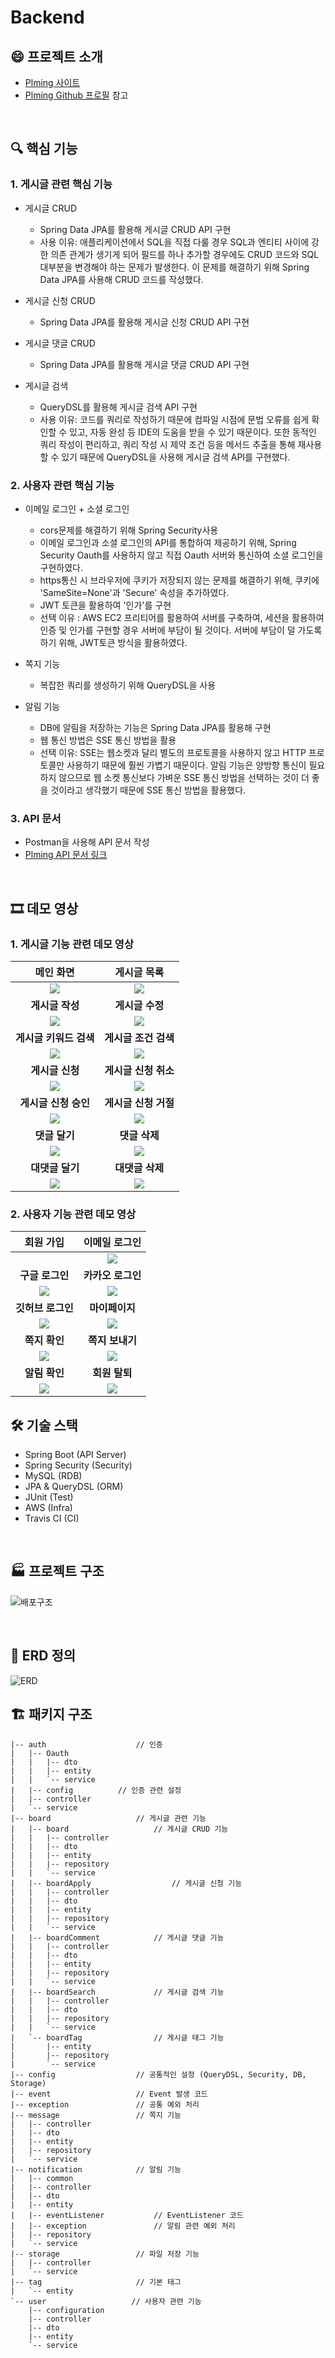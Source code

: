 # Backend

## :smile: 프로젝트 소개

- [Plming 사이트](https://plming.netlify.app)
- [Plming Github 프로필](https://github.com/pgrm-study-website) 참고

</br>

## 🔍 핵심 기능

### 1. 게시글 관련 핵심 기능

- 게시글 CRUD

  - Spring Data JPA를 활용해 게시글 CRUD API 구현
  - 사용 이유: 애플리케이션에서 SQL을 직접 다룰 경우 SQL과 엔티티 사이에 강한 의존 관계가 생기게 되어 필드를 하나 추가할 경우에도 CRUD 코드와 SQL 대부분을 변경해야 하는 문제가 발생한다. 이 문제를 해결하기 위해 Spring Data JPA를 사용해 CRUD 코드를 작성했다.

- 게시글 신청 CRUD

  - Spring Data JPA를 활용해 게시글 신청 CRUD API 구현


- 게시글 댓글 CRUD
  - Spring Data JPA를 활용해 게시글 댓글 CRUD API 구현


- 게시글 검색

  - QueryDSL를 활용해 게시글 검색 API 구현
  - 사용 이유: 코드를 쿼리로 작성하기 때문에 컴파일 시점에 문법 오류를 쉽게 확인할 수 있고, 자동 완성 등 IDE의 도움을 받을 수 있기 때문이다. 또한 동적인 쿼리 작성이 편리하고, 쿼리 작성 시 제약 조건 등을 메서드 추출을 통해 재사용할 수 있기 때문에 QueryDSL을 사용해 게시글 검색 API를 구현했다.


### 2. 사용자 관련 핵심 기능

- 이메일 로그인 + 소셜 로그인

  - cors문제를 해결하기 위해 Spring Security사용
  - 이메일 로그인과 소셜 로그인의 API를 통합하여 제공하기 위해, Spring Security Oauth를 사용하지 않고 직접 Oauth 서버와 통신하여 소셜 로그인을 구현하였다. 
  - https통신 시 브라우저에 쿠키가 저장되지 않는 문제를 해결하기 위해, 쿠키에 'SameSite=None'과 'Secure' 속성을 추가하였다.
  - JWT 토큰을 활용하여 '인가'를 구현
  - 선택 이유 : AWS EC2 프리티어를 활용하여 서버를 구축하여, 세션을 활용하여 인증 및 인가를 구현할 경우 서버에 부담이 될 것이다. 서버에 부담이 덜 가도록 하기 위해, JWT토큰 방식을 활용하였다.
- 쪽지 기능
  - 복잡한 쿼리를 생성하기 위해 QueryDSL을 사용
  
- 알림 기능

  - DB에 알림을 저장하는 기능은 Spring Data JPA를 활용해 구현
  - 웹 통신 방법은 SSE 통신 방법을 활용
  - 선택 이유: SSE는 웹소켓과 달리 별도의 프로토콜을 사용하지 않고 HTTP 프로토콜만 사용하기 때문에 훨씬 가볍기 때문이다. 알림 기능은 양방향 통신이 필요하지 않으므로 웹 소켓 통신보다 가벼운 SSE 통신 방법을 선택하는 것이 더 좋을 것이라고 생각했기 때문에 SSE 통신 방법을 활용했다. 

### 3. API 문서
- Postman을 사용해 API 문서 작성
- [Plming API 문서 링크](https://documenter.getpostman.com/view/20114507/UVyxRu1s)

</br>

## 🎞 데모 영상

### 1. 게시글 기능 관련 데모 영상

|       메인 화면        |     게시글 목록      |
| :--------------------: | :------------------: |
| <img src="https://github.com/pgrm-study-website/.github/blob/main/images/메인%20화면.gif"/> | <img src="https://github.com/pgrm-study-website/.github/blob/main/images/게시글%20목록1.gif"/>|
|    **게시글 작성**     |   **게시글 수정**    |
|<img src="https://github.com/pgrm-study-website/.github/blob/main/images/게시글%20작성.gif"/>|<img src="https://github.com/pgrm-study-website/.github/blob/main/images/게시글%20수정.gif"/>|
| **게시글 키워드 검색** | **게시글 조건 검색** |
|<img src="https://github.com/pgrm-study-website/.github/blob/main/images/키워드%20검색.gif"/>|<img src="https://github.com/pgrm-study-website/.github/blob/main/images/조건%20검색.gif"/>|
|    **게시글 신청**     | **게시글 신청 취소** |
|<img src="https://github.com/pgrm-study-website/.github/blob/main/images/참여%20신청.gif"/>|<img src="https://github.com/pgrm-study-website/.github/blob/main/images/신청%20취소.gif"/>|
|  **게시글 신청 승인**  | **게시글 신청 거절** |
|<img src="https://github.com/pgrm-study-website/.github/blob/main/images/참여%20승인.gif"/>|<img src="https://github.com/pgrm-study-website/.github/blob/main/images/참여%20거절.gif"/>|
|     **댓글 달기**      |    **댓글 삭제**     |
|<img src="https://github.com/pgrm-study-website/.github/blob/main/images/댓글%20달기.gif"/>|<img src="https://github.com/pgrm-study-website/.github/blob/main/images/댓글%20삭제.gif"/>|
|    **대댓글 달기**     |   **대댓글 삭제**    |
|<img src="https://github.com/pgrm-study-website/.github/blob/main/images/대댓글%20달기.gif"/>|<img src="https://github.com/pgrm-study-website/.github/blob/main/images/대댓글%20삭제.gif"/>|


### 2. 사용자 기능 관련 데모 영상 

|     회원 가입     |   이메일 로그인   |
| :---------------: | :---------------: |
|                   |<img src="https://github.com/pgrm-study-website/.github/blob/main/images/로그인.gif"/>|
|  **구글 로그인**  | **카카오 로그인** |
|<img src="https://github.com/pgrm-study-website/.github/blob/main/images/구글%20로그인.gif"/>|<img src="https://github.com/pgrm-study-website/.github/blob/main/images/카카오%20로그인.gif"/>|
| **깃허브 로그인** |  **마이페이지**   |
|<img src="https://github.com/pgrm-study-website/.github/blob/main/images/깃허브%20로그인.gif"/>|<img src="https://github.com/pgrm-study-website/.github/blob/main/images/마이페이지.gif"/>|
|   **쪽지 확인**   |  **쪽지 보내기**  |
|<img src="https://github.com/pgrm-study-website/.github/blob/main/images/메시지%20확인.gif"/>|<img src="https://github.com/pgrm-study-website/.github/blob/main/images/쪽지%20보내기.gif"/>|
|   **알림 확인**   |  **회원 탈퇴**   |
|<img src="https://github.com/pgrm-study-website/.github/blob/main/images/카카오%20로그인.gif"/>|<img src="https://github.com/pgrm-study-website/.github/blob/main/images/회원탈퇴.gif"/>|


## 🛠 기술 스택

- Spring Boot (API Server)
- Spring Security (Security)
- MySQL (RDB)
- JPA & QueryDSL (ORM)
- JUnit (Test)
- AWS (Infra)
- Travis CI (CI)

</br>

## 🏭 프로젝트 구조

![배포구조](https://github.com/pgrm-study-website/.github/blob/main/images/배포구조.PNG)

</br>

## 📝 ERD 정의

![ERD](https://github.com/pgrm-study-website/.github/blob/main/images/erd.png)



## 🏗 패키지 구조

```text
|-- auth           			// 인증
|   |-- Oauth
|   |   |-- dto
|   |   |-- entity
|   |   `-- service
|   |-- config          // 인증 관련 설정
|   |-- controller
|   `-- service
|-- board                   // 게시글 관련 기능
|   |-- board                   // 게시글 CRUD 기능
|   |   |-- controller
|   |   |-- dto
|   |   |-- entity
|   |   |-- repository
|   |   `-- service
|   |-- boardApply          		// 게시글 신청 기능                              
|   |   |-- controller
|   |   |-- dto
|   |   |-- entity
|   |   |-- repository
|   |   `-- service
|   |-- boardComment            // 게시글 댓글 기능 
|   |   |-- controller
|   |   |-- dto
|   |   |-- entity
|   |   |-- repository
|   |   `-- service
|   |-- boardSearch             // 게시글 검색 기능
|   |   |-- controller
|   |   |-- dto
|   |   |-- repository
|   |   `-- service
|   `-- boardTag                // 게시글 태그 기능
|       |-- entity
|       |-- repository
|       `-- service
|-- config                  // 공통적인 설정 (QueryDSL, Security, DB, Storage)
|-- event                   // Event 발생 코드
|-- exception               // 공통 예외 처리
|-- message                 // 쪽지 기능
|   |-- controller
|   |-- dto
|   |-- entity
|   |-- repository
|   `-- service
|-- notification            // 알림 기능
|   |-- common
|   |-- controller
|   |-- dto
|   |-- entity
|   |-- eventListener           // EventListener 코드
|   |-- exception               // 알림 관련 예외 처리
|   |-- repository
|   `-- service
|-- storage                 // 파일 저장 기능
|   |-- controller
|   `-- service
|-- tag                     // 기본 태그
|   `-- entity
`-- user                   // 사용자 관련 기능
    |-- configuration
    |-- controller
    |-- dto
    |-- entity
    `-- service
```

